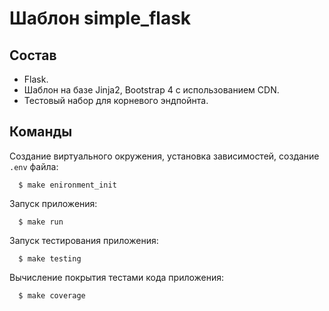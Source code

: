 # Шаблон simple_flask

## Состав

  *  Flask.
  *  Шаблон на базе Jinja2, Bootstrap 4 с использованием CDN.
  *  Тестовый набор для корневого эндпойнта.

## Команды

Создание виртуального окружения, установка зависимостей, создание `.env` файла:

      $ make enironment_init

Запуск приложения:

      $ make run

Запуск тестирования приложения:

      $ make testing

Вычисление покрытия тестами кода приложения:

      $ make coverage